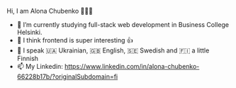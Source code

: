 Hi, I am Alona Chubenko 👩🏻‍💻

<!--
**AlonaCh/AlonaCh** is a ✨ _special_ ✨ repository because its `README.md` (this file) appears on your GitHub profile.

Here are some ideas to get you started:
-->
- 🔭 I’m currently studying full-stack web development in Business College Helsinki.
- 👯 I think frontend is super interesting 👍
- 💬 I speak 🇺🇦 Ukrainian, 🇬🇧 English, 🇸🇪 Swedish and 🇫🇮 a little Finnish
- 📫 My Linkedin: https://www.linkedin.com/in/alona-chubenko-66228b17b/?originalSubdomain=fi


